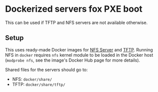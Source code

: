 # Dockerized servers fox PXE boot

This can be used if TFTP and NFS servers are not available otherwise.

## Setup

This uses ready-made Docker images for [NFS Server](https://hub.docker.com/r/itsthenetwork/nfs-server-alpine) and [TFTP](https://hub.docker.com/r/pghalliday/tftp). Running NFS in `docker` requires `nfs` kernel module to be loaded in the Docker host (`modprobe nfs`, see the image's Docker Hub page for more details).

Shared files for the servers should go to:

* NFS: `docker/share/`
* TFTP: `docker/share/tftp/`
